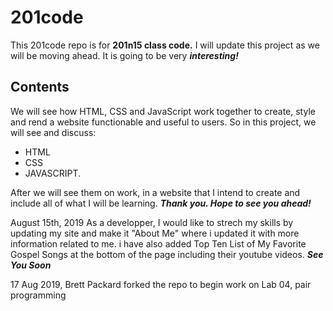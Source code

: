 # 201code
This 201code repo is for **201n15 class code.** I will update this project as we will be moving ahead.
It is going to be very ***interesting!***

## Contents
We will see how HTML, CSS and JavaScript work together to create, style and rend a website functionable and useful to users.
So in this project, we will see and discuss:
* HTML
* CSS
* JAVASCRIPT.  

After we will see them on work, in a website that I intend to create and include all of what I will be learning.
___Thank you. Hope to see you ahead!___

August 15th, 2019
As a developper, I would like to strech my skills by updating my site and make it "About Me" where i updated it with more information related to me. i have also added Top Ten List of My Favorite Gospel Songs at the bottom of the page including their youtube videos. ***See You Soon***

17 Aug 2019, Brett Packard forked the repo to begin work on Lab 04, pair programming


